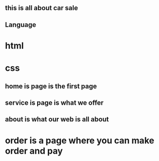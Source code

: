 ## this is all about car sale

## Language 
# html
# css

## home is page is the first page

## service is page is what we offer

## about is what our web is all about

# order is a page where you can make order and pay